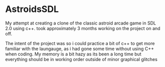# AstroidsSDL
My attempt at creating a clone of the classic astroid arcade game in SDL 2.0 using c++.
took approximately 3 months working on the project on and off.

The intent of the project was so i could practice a bit of c++ to get more familiar with the laungauge, as i had gone some time without using C++ when coding.
My memory is a bit hazy as its been a long time but everything should be in working order outside of minor graphical glitches
